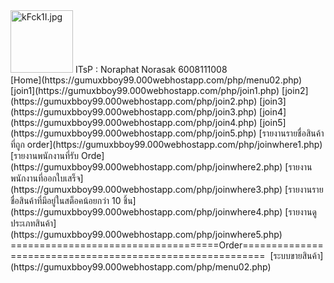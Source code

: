 <img src="https://www.picz.in.th/images/2018/10/23/kFck1I.jpg" alt="kFck1I.jpg" border="0" width="100" height="100"/>
ITsP : Noraphat Norasak 6008111008<br/>
[Home](https://gumuxbboy99.000webhostapp.com/php/menu02.php)
[join1](https://gumuxbboy99.000webhostapp.com/php/join1.php)
[join2](https://gumuxbboy99.000webhostapp.com/php/join2.php)
[join3](https://gumuxbboy99.000webhostapp.com/php/join3.php)
[join4](https://gumuxbboy99.000webhostapp.com/php/join4.php)
[join5](https://gumuxbboy99.000webhostapp.com/php/join5.php)
[รายงานรายชื่อสินค้าที่ถูก order](https://gumuxbboy99.000webhostapp.com/php/joinwhere1.php)
[รายงานพนักงานที่รับ Orde](https://gumuxbboy99.000webhostapp.com/php/joinwhere2.php)
[รายงานพนักงานที่ออกใบเสร็จ](https://gumuxbboy99.000webhostapp.com/php/joinwhere3.php)
[รายงานรายชื่อสินค้าที่มีอยู่ในสต็อคน้อยกว่า 10 ชิ้น](https://gumuxbboy99.000webhostapp.com/php/joinwhere4.php)
[รายงานดูประเภทสินค้า](https://gumuxbboy99.000webhostapp.com/php/joinwhere5.php)
====================================Order==========================================================
<a href="https://uppic.cc/v/Bmr" title="" ><img src="https://uppic.cc/d/Bmr" alt="" /></a>
[ระบบขายสินค้า](https://gumuxbboy99.000webhostapp.com/php/menu02.php)
